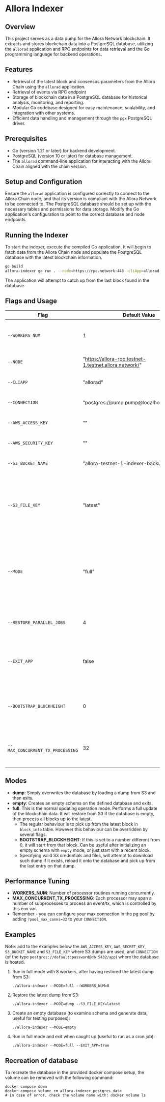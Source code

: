  Allora Indexer
======================

Overview
--------

This project serves as a data pump for the Allora Network blockchain. It extracts and stores blockchain data into a PostgreSQL database, utilizing the `allorad` application and RPC endpoints for data retrieval and the Go programming language for backend operations.

Features
--------

*   Retrieval of the latest block and consensus parameters from the Allora Chain using the `allorad` application.
*   Retrieval of events via RPC endpoint
*   Storage of blockchain data in a PostgreSQL database for historical analysis, monitoring, and reporting.
*   Modular Go codebase designed for easy maintenance, scalability, and integration with other systems.
*   Efficient data handling and management through the `pgx` PostgreSQL driver.


Prerequisites
-------------

*   Go (version 1.21 or later) for backend development.
*   PostgreSQL (version 10 or later) for database management.
*   The `allorad` command-line application for interacting with the Allora Chain aligned with the chain version.

Setup and Configuration
-----------------------

Ensure the `allorad` application is configured correctly to connect to the Allora Chain node, and that its version is compliant with the Allora Network to be connected to. The PostgreSQL database should be set up with the necessary tables and permissions for data storage. Modify the Go application's configuration to point to the correct database and node endpoints.

Running the Indexer
---------------------

To start the indexer, execute the compiled Go application. It will begin to fetch data from the Allora Chain node and populate the PostgreSQL database with the latest blockchain information.

```bash
go build
allora-indexer go run . --node=https://rpc.network:443 -cliApp=allorad --conn=postgres://default:password@localhost:5432/catalog ...
```

The application will attempt to catch up from the last block found in the database.


Flags and Usage
---------------

| Flag | Default Value | Description |
|------|---------------|-------------|
| `--WORKERS_NUM` | 1 | Number of workers to process blocks concurrently |
| `--NODE` | "https://allora-rpc.testnet-1.testnet.allora.network/" | Node address for the blockchain |
| `--CLIAPP` | "allorad" | CLI app to execute commands |
| `--CONNECTION` | "postgres://pump:pump@localhost:5433/pump" | Database connection string |
| `--AWS_ACCESS_KEY` | "" | AWS access key for S3 access |
| `--AWS_SECURITY_KEY` | "" | AWS security key for S3 access |
| `--S3_BUCKET_NAME` | "allora-testnet-1-indexer-backups" | AWS S3 bucket name for backups |
| `--S3_FILE_KEY` | "latest" | AWS S3 file key for the backup file in the bucket. Use "latest" to automatically fetch the most recent backup. |
| `--MODE` | "full" | Operation mode: 'full' for full update, 'dump' to load a dump and exit, 'empty' to create an empty DB and exit |
| `--RESTORE_PARALLEL_JOBS` | 4 | Number of parallel jobs (workers) to restore the dump |
| `--EXIT_APP` | false | Exit when the last block is processed. If false, will keep processing new blocks. |
| `--BOOTSTRAP_BLOCKHEIGHT` | 0 | Start synchronizing on an empty db from this block height - if 0, do not use |
| `--MAX_CONCURRENT_TX_PROCESSING` | 32 | Number of max concurrent routines to process tx per worker |


## Modes

- **dump**: Simply overwrites the database by loading a dump from S3 and then exits.
- **empty**: Creates an empty schema on the defined database and exits.
- **full**: This is the normal updating operation mode. Performs a full update of the blockchain data. It will restore from S3 if the database is empty, then process all blocks up to the latest.
  - The regular behaviour is to pick up from the latest block in `block_info` table. However this behaviour can be overridden by several flags. 
  - **BOOTSTRAP_BLOCKHEIGHT**: If this is set to a number different from 0, it will start from that block. Can be useful after initializing an empty schema with `empty` mode, or just start with a recent block.
  - Specifying valid S3 credentials and files, will attempt to download such dump if it exists, reload it onto the database and pick up from the last entry on that dump.

## Performance Tuning
- **WORKERS_NUM**: Number of processor routines running concurrently. 
- **MAX_CONCURRENT_TX_PROCESSING**: Each processor may span a number of subprocesses to process an event/tx, which is controlled by this env var.
- Remember - you can configure your max connection in the pg pool by adding `?pool_max_conns=32` to your `CONNECTION`.



## Examples

Note: add to the examples below the `AWS_ACCESS_KEY`, `AWS_SECRET_KEY`, `S3_BUCKET_NAME` and `S3_FILE_KEY` where S3 dumps are used, 
and `CONNECTION` (of the type `postgres://default:password@db:5432/app`) where the database is hosted.

1. Run in full mode with 8 workers, after having restored the latest dump from S3:
   ```
   ./allora-indexer --MODE=full --WORKERS_NUM=8
   ```

2. Restore the latest dump from S3:
   ```
   ./allora-indexer --MODE=dump --S3_FILE_KEY=latest
   ```

3. Create an empty database (to examine schema and generate data, useful for testing purposes):
   ```
   ./allora-indexer --MODE=empty
   ```

4. Run in full mode and exit when caught up (useful to run as a cron job):
   ```
   ./allora-indexer --MODE=full --EXIT_APP=true
   ```


Recreation of database
----------------------

To recreate the database in the provided docker compose setup, the volume can be removed with the following command:
```
docker compose down
docker compose volume rm allora-indexer_postgres_data
# In case of error, check the volume name with: docker volume ls 

```

